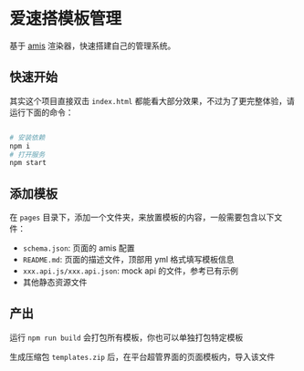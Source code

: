 # 爱速搭模板管理

基于 [amis](https://github.com/baidu/amis) 渲染器，快速搭建自己的管理系统。

## 快速开始

其实这个项目直接双击 `index.html` 都能看大部分效果，不过为了更完整体验，请运行下面的命令：

```bash

# 安装依赖
npm i
# 打开服务
npm start
```

## 添加模板

在 `pages` 目录下，添加一个文件夹，来放置模板的内容，一般需要包含以下文件：

- `schema.json`: 页面的 amis 配置
- `README.md`: 页面的描述文件，顶部用 yml 格式填写模板信息
- `xxx.api.js/xxx.api.json`: mock api 的文件，参考已有示例
- 其他静态资源文件

## 产出

运行 `npm run build` 会打包所有模板，你也可以单独打包特定模板

生成压缩包 `templates.zip` 后，在平台超管界面的页面模板内，导入该文件

